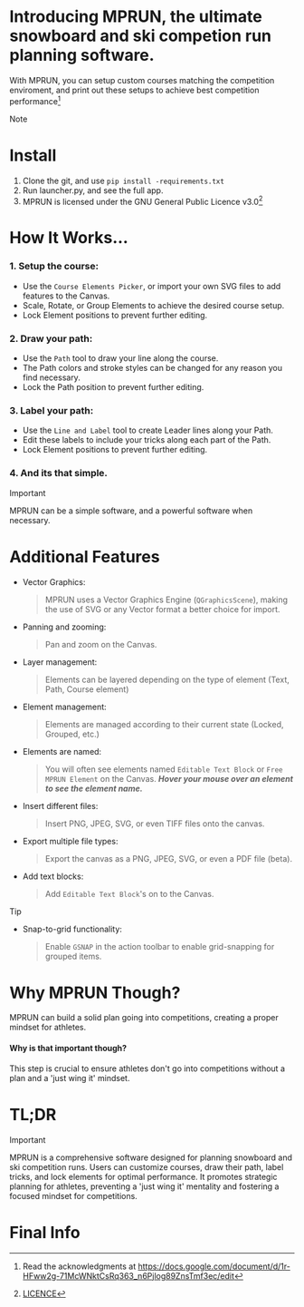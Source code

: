 # Introducing MPRUN, the ultimate snowboard and ski competion run planning software.

With MPRUN, you can setup custom courses matching the competition enviroment, and print out these setups to achieve best competition performance[^1]

> [!NOTE]
> # Install
> 1. Clone the git, and use `pip install -requirements.txt`
> 2. Run launcher.py, and see the full app.
> 3. MPRUN is licensed under the GNU General Public Licence v3.0[^2]

# How It Works...
### 1. Setup the course:
- Use the `Course Elements Picker`, or import your own SVG files to add features to the Canvas.
- Scale, Rotate, or Group Elements to achieve the desired course setup.
- Lock Element positions to prevent further editing.
### 2. Draw your path:
- Use the `Path` tool to draw your line along the course.
- The Path colors and stroke styles can be changed for any reason you find necessary.
- Lock the Path position to prevent further editing.
### 3. Label your path:
- Use the `Line and Label` tool to create Leader lines along your Path.
- Edit these labels to include your tricks along each part of the Path.
- Lock Element positions to prevent further editing.
### 4. And its that simple. 
> [!IMPORTANT]
> MPRUN can be a simple software, and a powerful software when necessary.

# Additional Features
- Vector Graphics:
	> MPRUN uses a Vector Graphics Engine (`QGraphicsScene`), making the use of SVG or any Vector format a better choice for import.
- Panning and zooming:
	> Pan and zoom on the Canvas.
- Layer management:
	> Elements can be layered depending on the type of element (Text, Path, Course element)
- Element management:
	> Elements are managed according to their current state (Locked, Grouped, etc.)
- Elements are named:
	> You will often see elements named `Editable Text Block` or `Free MPRUN Element` on the Canvas. ***Hover your mouse over an element to see the element name.***
- Insert different files:
	> Insert PNG, JPEG, SVG, or even TIFF files onto the canvas.
- Export multiple file types:
	> Export the canvas as a PNG, JPEG, SVG, or even a PDF file (beta).
- Add text blocks:
	> Add `Editable Text Block`'s on to the Canvas.
> [!TIP]
> - Snap-to-grid functionality:
> 	> Enable `GSNAP` in the action toolbar to enable grid-snapping for grouped items.

# Why MPRUN Though?
MPRUN can build a solid plan going into competitions, creating a proper mindset for athletes.
#### Why is that important though? 
This step is crucial to ensure athletes don't go into competitions without a plan and a 'just wing it' mindset.

# TL;DR
> [!IMPORTANT]
> MPRUN is a comprehensive software designed for planning snowboard and ski competition runs. Users can customize courses, draw their path, label tricks, and lock elements for optimal performance. It promotes strategic planning for athletes, preventing a 'just wing it' mentality and fostering a focused mindset for competitions.

# Final Info
[^1]: Read the acknowledgments at https://docs.google.com/document/d/1r-HFww2g-71McWNktCsRq363_n6Pjlog89ZnsTmf3ec/edit
[^2]: [LICENCE](README.md)